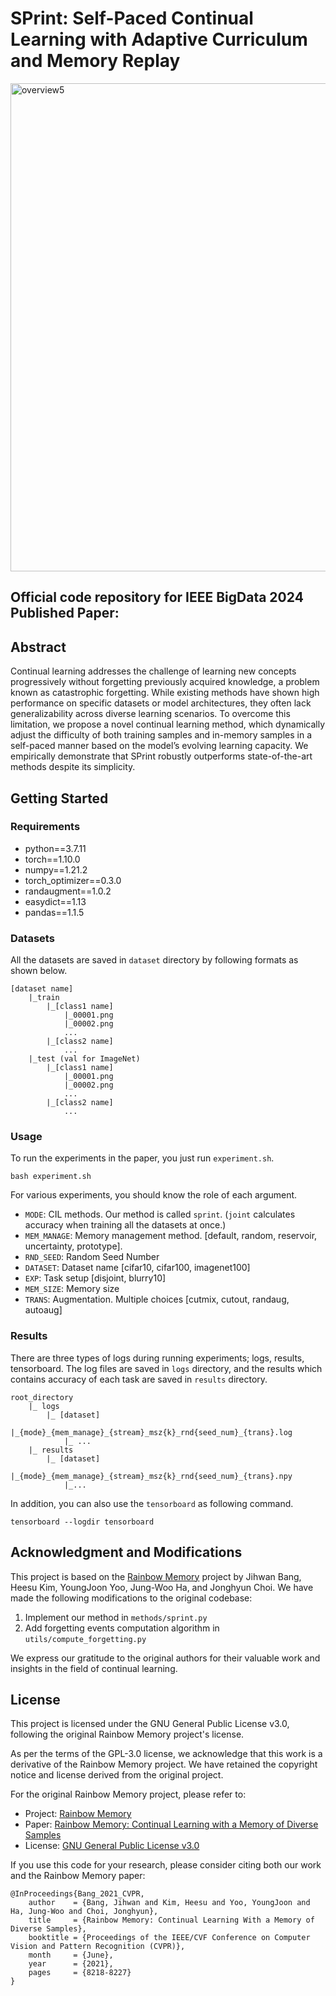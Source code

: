 # **SPrint: Self-Paced Continual Learning with Adaptive Curriculum and Memory Replay**<br>
<img width="781" alt="overview5" src="https://github.com/user-attachments/assets/81cba275-1876-48d2-8daa-06d66d506e9b">

## Official code repository for IEEE BigData 2024 Published Paper:

## Abstract
Continual learning addresses the challenge of learning new concepts progressively without forgetting previously acquired knowledge, a problem known as catastrophic forgetting. While existing methods have shown high performance on specific datasets or model architectures, they often lack generalizability across diverse learning scenarios. To overcome this limitation, we propose a novel continual learning method, which dynamically adjust the difficulty of both training samples and in-memory samples in a self-paced manner based on the model’s evolving learning capacity. We empirically demonstrate that SPrint robustly outperforms state-of-the-art methods despite its simplicity.

## Getting Started
### Requirements 

- python==3.7.11
- torch==1.10.0
- numpy==1.21.2
- torch_optimizer==0.3.0
- randaugment==1.0.2
- easydict==1.13
- pandas==1.1.5

### Datasets
All the datasets are saved in `dataset` directory by following formats as shown below.

```angular2html
[dataset name] 
    |_train
        |_[class1 name]
            |_00001.png
            |_00002.png 
            ...
        |_[class2 name]
            ... 
    |_test (val for ImageNet)
        |_[class1 name]
            |_00001.png
            |_00002.png
            ...
        |_[class2 name]
            ...
```

### Usage 
To run the experiments in the paper, you just run `experiment.sh`.
```angular2html
bash experiment.sh 
```
For various experiments, you should know the role of each argument. 

- `MODE`: CIL methods. Our method is called `sprint`.
  (`joint` calculates accuracy when training all the datasets at once.)
- `MEM_MANAGE`: Memory management method. [default, random, reservoir, uncertainty, prototype].
- `RND_SEED`: Random Seed Number 
- `DATASET`: Dataset name [cifar10, cifar100, imagenet100]
- `EXP`: Task setup [disjoint, blurry10]
- `MEM_SIZE`: Memory size
- `TRANS`: Augmentation. Multiple choices [cutmix, cutout, randaug, autoaug]

### Results
There are three types of logs during running experiments; logs, results, tensorboard. 
The log files are saved in `logs` directory, and the results which contains accuracy of each task 
are saved in `results` directory. 
```angular2html
root_directory
    |_ logs 
        |_ [dataset]
            |_{mode}_{mem_manage}_{stream}_msz{k}_rnd{seed_num}_{trans}.log
            |_ ...
    |_ results
        |_ [dataset]
            |_{mode}_{mem_manage}_{stream}_msz{k}_rnd{seed_num}_{trans}.npy
            |_...
```

In addition, you can also use the `tensorboard` as following command.
```angular2html
tensorboard --logdir tensorboard
```

## Acknowledgment and Modifications

This project is based on the [Rainbow Memory](https://github.com/clovaai/rainbow-memory) project by Jihwan Bang, Heesu Kim, YoungJoon Yoo, Jung-Woo Ha, and Jonghyun Choi. We have made the following modifications to the original codebase:

1. Implement our method in `methods/sprint.py`
2. Add forgetting events computation algorithm in `utils/compute_forgetting.py`

We express our gratitude to the original authors for their valuable work and insights in the field of continual learning.

## License

This project is licensed under the GNU General Public License v3.0, following the original Rainbow Memory project's license.

As per the terms of the GPL-3.0 license, we acknowledge that this work is a derivative of the Rainbow Memory project. We have retained the copyright notice and license derived from the original project.

For the original Rainbow Memory project, please refer to:
- Project: [Rainbow Memory](https://github.com/clovaai/rainbow-memory)
- Paper: [Rainbow Memory: Continual Learning with a Memory of Diverse Samples](https://openaccess.thecvf.com/content/CVPR2021/html/Bang_Rainbow_Memory_Continual_Learning_With_a_Memory_of_Diverse_Samples_CVPR_2021_paper.html)
- License: [GNU General Public License v3.0](https://github.com/clovaai/rainbow-memory/blob/master/LICENSE)

If you use this code for your research, please consider citing both our work and the Rainbow Memory paper:
```angular2
@InProceedings{Bang_2021_CVPR,
    author    = {Bang, Jihwan and Kim, Heesu and Yoo, YoungJoon and Ha, Jung-Woo and Choi, Jonghyun},
    title     = {Rainbow Memory: Continual Learning With a Memory of Diverse Samples},
    booktitle = {Proceedings of the IEEE/CVF Conference on Computer Vision and Pattern Recognition (CVPR)},
    month     = {June},
    year      = {2021},
    pages     = {8218-8227}
}
```

